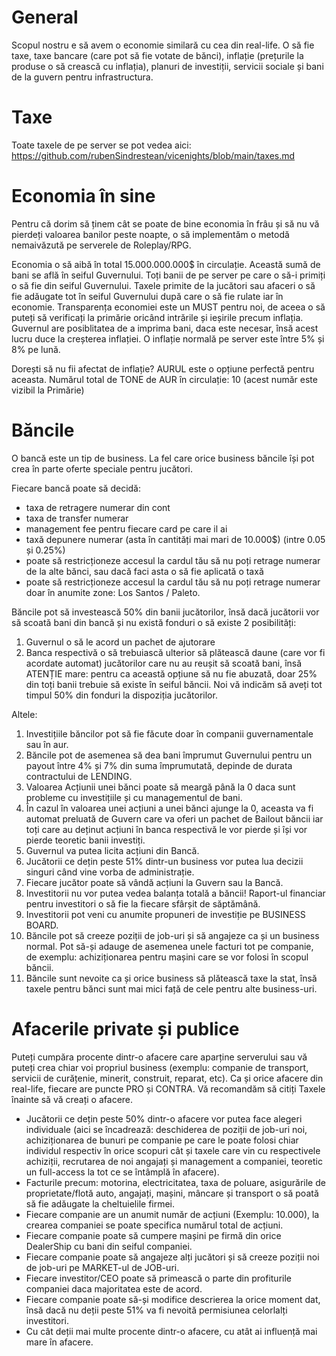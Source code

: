 # General
Scopul nostru e să avem o economie similară cu cea din real-life. O să fie taxe, taxe bancare (care pot să fie votate de bănci), inflație (prețurile la produse o să crească cu inflația),
planuri de investiții, servicii sociale și bani de la guvern pentru infrastructura. 

# Taxe
Toate taxele de pe server se pot vedea aici: https://github.com/rubenSindrestean/vicenights/blob/main/taxes.md

# Economia în sine

Pentru că dorim să ținem cât se poate de bine economia în frâu și să nu vă pierdeți valoarea banilor peste noapte, o să implementăm o metodă nemaivăzută pe serverele de Roleplay/RPG.

Economia o să aibă în total 15.000.000.000$ în circulație. Această sumă de bani se află în seiful Guvernului. 
Toți banii de pe server pe care o să-i primiți o să fie din seiful Guvernului. 
Taxele primite de la jucători sau afaceri o să fie adăugate tot în seiful Guvernului după care o să fie rulate iar în economie.
Transparența economiei este un MUST pentru noi, de aceea o să puteți să verificați la primărie oricând intrările și ieșirile precum inflația.
Guvernul are posiblitatea de a imprima bani, daca este necesar, însă acest lucru duce la creșterea inflației. 
O inflație normală pe server este între 5% și 8% pe lună. 

Dorești să nu fii afectat de inflație? AURUL este o opțiune perfectă pentru aceasta.
Numărul total de TONE de AUR în circulație: 10 (acest număr este vizibil la Primărie)


# Băncile

O bancă este un tip de business. La fel care orice business băncile își pot crea în parte oferte speciale pentru jucători. 

Fiecare bancă poate să decidă:

- taxa de retragere numerar din cont
- taxa de transfer numerar
- management fee pentru fiecare card pe care il ai
- taxă depunere numerar (asta în cantități mai mari de 10.000$) (intre 0.05 și 0.25%)
- poate să restricționeze accesul la cardul tău să nu poți retrage numerar de la alte bănci, sau dacă faci asta o să fie aplicată o taxă
- poate să restricționeze accesul la cardul tău să nu poți retrage numerar doar în anumite zone: Los Santos / Paleto. 

Băncile pot să investească 50% din banii jucătorilor, însă dacă jucătorii vor să scoată bani din bancă și nu există fonduri o să existe 2 posibilități:

1. Guvernul o să le acord un pachet de ajutorare
2. Banca respectivă o să trebuiască ulterior să plătească daune (care vor fi acordate automat) jucătorilor care nu au reușit să scoată bani, însă ATENȚIE mare:
pentru ca această opțiune să nu fie abuzată, doar 25% din toți banii trebuie să existe în seiful băncii. 
Noi vă indicăm să aveți tot timpul 50% din fonduri la dispoziția jucătorilor.

Altele:

1. Investițiile băncilor pot să fie făcute doar în companii guvernamentale sau în aur.
2. Băncile pot de asemenea să dea bani împrumut Guvernului pentru un payout între 4% și 7% din suma împrumutată, depinde de durata contractului de LENDING.
3. Valoarea Acțiunii unei bănci poate să meargă până la 0 daca sunt probleme cu investițiile și cu managementul de bani. 
4. În cazul în valoarea unei acțiuni a unei bănci ajunge la 0, aceasta va fi automat preluată de Guvern care va oferi un pachet de Bailout băncii iar toți care au deținut
acțiuni în banca respectivă le vor pierde și își vor pierde teoretic banii investiți. 
5. Guvernul va putea licita acțiuni din Bancă.
6. Jucătorii ce dețin peste 51% dintr-un business vor putea lua decizii singuri când vine vorba de administrație. 
7. Fiecare jucător poate să vândă acțiuni la Guvern sau la Bancă. 
8. Investitorii nu vor putea vedea balanța totală a băncii! Raport-ul financiar pentru investitori o să fie la fiecare sfârșit de săptămână. 
9. Investitorii pot veni cu anumite propuneri de investiție pe BUSINESS BOARD.
10. Băncile pot să creeze poziții de job-uri și să angajeze ca și un business normal. Pot să-și adauge de asemenea unele facturi tot pe companie, de exemplu: achiziționarea pentru
mașini care se vor folosi în scopul băncii.
11. Băncile sunt nevoite ca și orice business să plătească taxe la stat, însă taxele pentru bănci sunt mai mici față de cele pentru alte business-uri. 


# Afacerile private și publice

Puteți cumpăra procente dintr-o afacere care aparține serverului sau vă puteți crea chiar voi propriul business (exemplu: companie de transport, servicii de curățenie, minerit, construit, reparat, etc). 
Ca și orice afacere din real-life, fiecare are puncte PRO și CONTRA. Vă recomandăm să citiți Taxele înainte să vă creați o afacere. 

- Jucătorii ce dețin peste 50% dintr-o afacere vor putea face alegeri individuale (aici se încadrează: deschiderea de poziții de job-uri noi, achiziționarea de bunuri pe companie pe care le poate folosi chiar individul respectiv în orice scopuri cât și taxele care vin cu respectivele achiziții, recrutarea de noi angajați și management a companiei, teoretic un full-access la tot ce se întâmplă în afacere). 
- Facturile precum: motorina, electricitatea, taxa de poluare, asigurările de proprietate/flotă auto, angajați, mașini, mâncare și transport o să poată să fie adăugate
la cheltuielile firmei. 
- Fiecare companie are un anumit număr de acțiuni (Exemplu: 10.000), la crearea companiei se poate specifica numărul total de acțiuni. 
- Fiecare companie poate să cumpere mașini pe firmă din orice DealerShip cu bani din seiful companiei.
- Fiecare companie poate să angajeze alți jucători și să creeze poziții noi de job-uri pe MARKET-ul de JOB-uri. 
- Fiecare investitor/CEO poate să primească o parte din profiturile companiei daca majoritatea este de acord. 
- Fiecare companie poate să-și modifice descrierea la orice moment dat, însă dacă nu deții peste 51% va fi nevoită permisiunea celorlalți investitori. 
- Cu cât deții mai multe procente dintr-o afacere, cu atât ai influență mai mare în afacere.
